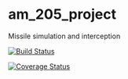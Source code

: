 # am_205_project
Missile simulation and interception

[![Build Status](https://travis-ci.com/am-205-missile-intercept-project/am_205_project.png)](https://travis-ci.com/am-205-missile-intercept-project/am_205_project/)

[![Coverage Status](https://codecov.io/gh/am-205-missile-intercept-project/am_205_project/branch/master/graph/badge.svg)](https://codecov.io/gh/am-205-missile-intercept-project/am_205_project/)
